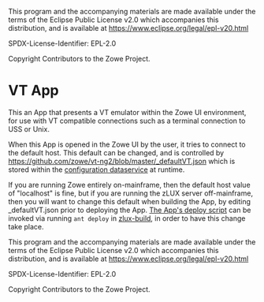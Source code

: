 This program and the accompanying materials are
made available under the terms of the Eclipse Public License v2.0 which accompanies
this distribution, and is available at https://www.eclipse.org/legal/epl-v20.html

SPDX-License-Identifier: EPL-2.0

Copyright Contributors to the Zowe Project.
# VT App
This an App that presents a VT emulator within the Zowe UI environment, for use with VT compatible connections such as a terminal connection to USS or Unix.

When this App is opened in the Zowe UI by the user, it tries to connect to the default host.
This default can be changed, and is controlled by https://github.com/zowe/vt-ng2/blob/master/_defaultVT.json which is stored within the [configuration dataservice](https://github.com/zowe/zlux/wiki/Configuration-Dataservice) at runtime.

If you are running Zowe entirely on-mainframe, then the default host value of "localhost" is fine, but if you are running the zLUX server off-mainframe, then you will want to change this default when building the App, by editing \_defaultVT.json prior to deploying the App. [The App's deploy script](https://github.com/zowe/vt-ng2/blob/master/build/build.xml) can be invoked via running `ant deploy` in [zlux-build](https://github.com/zowe/zlux-build), in order to have this change take place.

This program and the accompanying materials are
made available under the terms of the Eclipse Public License v2.0 which accompanies
this distribution, and is available at https://www.eclipse.org/legal/epl-v20.html

SPDX-License-Identifier: EPL-2.0

Copyright Contributors to the Zowe Project.
